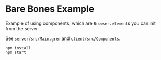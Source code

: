 # Bare Bones Example

Example of using components, which are `Browser.element`s you can init from the server.

See [`server/src/Main.gren`](server/src/Main.gren) and [`client/src/Components`](client/src/Components).

```
npm install
npm start
```
